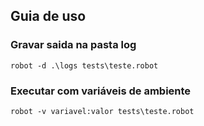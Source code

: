 ## Guia de uso

### Gravar saida na pasta log

```
robot -d .\logs tests\teste.robot
```

### Executar com variáveis de ambiente

```
robot -v variavel:valor tests\teste.robot
```